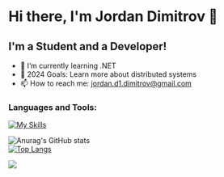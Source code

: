 # Hi there, I'm Jordan Dimitrov 👋 

## I'm a Student and a Developer!

- 🌱 I’m currently learning .NET
- 🥅 2024 Goals: Learn more about distributed systems
- 📫 How to reach me: jordan.d1.dimitrov@gmail.com
### Languages and Tools:
[![My Skills](https://skillicons.dev/icons?i=cs,dotnet,java,rust,php,nodejs,mysql,rabbitmq,redis,unity)](https://skillicons.dev)
<br>

![Anurag's GitHub stats](https://github-readme-stats.vercel.app/api?username=Jordan-Dimitrov&rank_icon=github&show_icons=true&theme=tokyonight)
<br>
[![Top Langs](https://github-readme-stats.vercel.app/api/top-langs/?username=Jordan-Dimitrov&layout=compact)](https://github.com/jordan-dimitrov)

![](https://komarev.com/ghpvc/?username=your-github-Jordan-Dimitrov&color=green)

<br>
